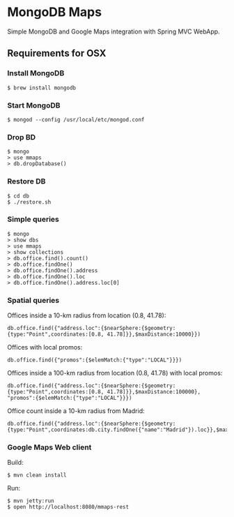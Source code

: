 MongoDB Maps
============

Simple MongoDB and Google Maps integration with Spring MVC WebApp.

Requirements for OSX
--------------------

### Install MongoDB

    $ brew install mongodb

### Start MongoDB

    $ mongod --config /usr/local/etc/mongod.conf

### Drop BD

    $ mongo
    > use mmaps
    > db.dropDatabase()

### Restore DB

    $ cd db
    $ ./restore.sh

### Simple queries

    $ mongo
    > show dbs
    > use mmaps
    > show collections
    > db.office.find().count()
    > db.office.findOne()
    > db.office.findOne().address
    > db.office.findOne().loc
    > db.office.findOne().address.loc[0]

### Spatial queries

Offices inside a 10-km radius from location (0.8, 41.78):

    db.office.find({"address.loc":{$nearSphere:{$geometry:{type:"Point",coordinates:[0.8, 41.78]}},$maxDistance:10000}})
	
Offices with local promos:

    db.office.find({"promos":{$elemMatch:{"type":"LOCAL"}}})
	
Offices inside a 100-km radius from location (0.8, 41.78) with local promos:

    db.office.find({"address.loc":{$nearSphere:{$geometry:{type:"Point",coordinates:[0.8, 41.78]}},$maxDistance:100000}, "promos":{$elemMatch:{"type":"LOCAL"}}})
	
Office count inside a 10-km radius from Madrid:	

    db.office.find({"address.loc":{$nearSphere:{$geometry:{type:"Point",coordinates:db.city.findOne({"name":"Madrid"}).loc}},$maxDistance:10000}}).count()

### Google Maps Web client

Build:

    $ mvn clean install

Run:

    $ mvn jetty:run
    $ open http://localhost:8080/mmaps-rest
 
